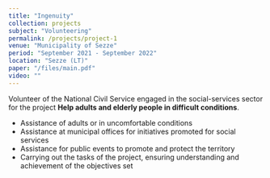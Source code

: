 ```yaml
---
title: "Ingenuity"
collection: projects
subject: "Volunteering"
permalink: /projects/project-1
venue: "Municipality of Sezze"
period: "September 2021 - September 2022"
location: "Sezze (LT)"
paper: "/files/main.pdf"
video: ""
---
```

Volunteer of the National Civil Service engaged in the social-services sector for the project **Help adults and elderly people in difficult conditions**.

- Assistance of adults or in uncomfortable conditions
- Assistance at municipal offices for initiatives promoted for social services
- Assistance for public events to promote and protect the territory
- Carrying out the tasks of the project, ensuring understanding and achievement of the objectives set
